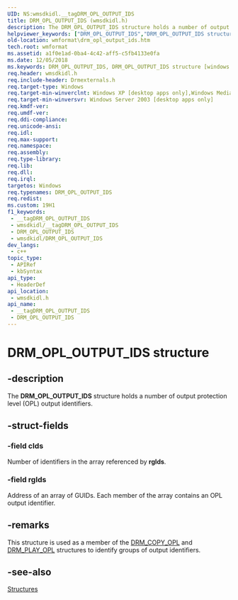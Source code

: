 ```yaml
---
UID: NS:wmsdkidl.__tagDRM_OPL_OUTPUT_IDS
title: DRM_OPL_OUTPUT_IDS (wmsdkidl.h)
description: The DRM_OPL_OUTPUT_IDS structure holds a number of output protection level (OPL) output identifiers.
helpviewer_keywords: ["DRM_OPL_OUTPUT_IDS","DRM_OPL_OUTPUT_IDS structure [windows Media Format]","structure [windows Media Format]","wmformat.drm_opl_output_ids","wmsdkidl/DRM_OPL_OUTPUT_IDS"]
old-location: wmformat\drm_opl_output_ids.htm
tech.root: wmformat
ms.assetid: a1f0e1ad-0ba4-4c42-aff5-c5fb4133e0fa
ms.date: 12/05/2018
ms.keywords: DRM_OPL_OUTPUT_IDS, DRM_OPL_OUTPUT_IDS structure [windows Media Format], structure [windows Media Format], wmformat.drm_opl_output_ids, wmsdkidl/DRM_OPL_OUTPUT_IDS
req.header: wmsdkidl.h
req.include-header: Drmexternals.h
req.target-type: Windows
req.target-min-winverclnt: Windows XP [desktop apps only],Windows Media Format 9.5 SDK
req.target-min-winversvr: Windows Server 2003 [desktop apps only]
req.kmdf-ver: 
req.umdf-ver: 
req.ddi-compliance: 
req.unicode-ansi: 
req.idl: 
req.max-support: 
req.namespace: 
req.assembly: 
req.type-library: 
req.lib: 
req.dll: 
req.irql: 
targetos: Windows
req.typenames: DRM_OPL_OUTPUT_IDS
req.redist: 
ms.custom: 19H1
f1_keywords:
 - __tagDRM_OPL_OUTPUT_IDS
 - wmsdkidl/__tagDRM_OPL_OUTPUT_IDS
 - DRM_OPL_OUTPUT_IDS
 - wmsdkidl/DRM_OPL_OUTPUT_IDS
dev_langs:
 - c++
topic_type:
 - APIRef
 - kbSyntax
api_type:
 - HeaderDef
api_location:
 - wmsdkidl.h
api_name:
 - __tagDRM_OPL_OUTPUT_IDS
 - DRM_OPL_OUTPUT_IDS
---
```


# DRM_OPL_OUTPUT_IDS structure


## -description

The <b>DRM_OPL_OUTPUT_IDS</b> structure holds a number of output protection level (OPL) output identifiers.

## -struct-fields

### -field cIds

Number of identifiers in the array referenced by <b>rgIds</b>.

### -field rgIds

Address of an array of GUIDs. Each member of the array contains an OPL output identifier.

## -remarks

This structure is used as a member of the <a href="/previous-versions/windows/desktop/api/wmsdkidl/ns-wmsdkidl-drm_copy_opl">DRM_COPY_OPL</a> and <a href="/previous-versions/windows/desktop/api/wmsdkidl/ns-wmsdkidl-drm_play_opl">DRM_PLAY_OPL</a> structures to identify groups of output identifiers.

## -see-also

<a href="/windows/desktop/wmformat/structures">Structures</a>

